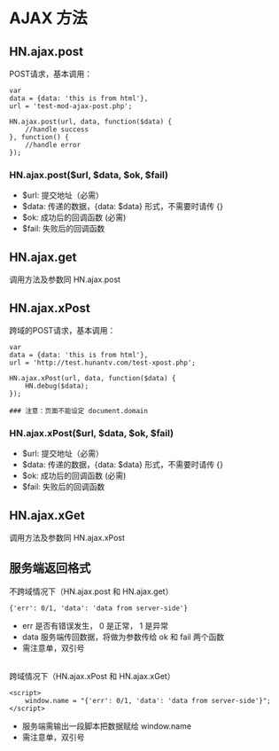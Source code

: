 # AJAX 方法

## HN.ajax.post
POST请求，基本调用： 

    var 
    data = {data: 'this is from html'},
    url = 'test-mod-ajax-post.php';
    
    HN.ajax.post(url, data, function($data) {
        //handle success
    }, function() {
        //handle error    
    });

### HN.ajax.post($url, $data, $ok, $fail)
* $url: 提交地址（必需）  
* $data: 传递的数据，{data: $data} 形式，不需要时请传 {}
* $ok: 成功后的回调函数 (必需)
* $fail: 失败后的回调函数


## HN.ajax.get
调用方法及参数同 HN.ajax.post

## HN.ajax.xPost
跨域的POST请求，基本调用：

    var 
    data = {data: 'this is from html'},
    url = 'http://test.hunantv.com/test-xpost.php';
    
    HN.ajax.xPost(url, data, function($data) {
        HN.debug($data); 
    });

    ### 注意：页面不能设定 document.domain

### HN.ajax.xPost($url, $data, $ok, $fail)
* $url: 提交地址（必需）  
* $data: 传递的数据，{data: $data} 形式，不需要时请传 {}
* $ok: 成功后的回调函数 (必需)
* $fail: 失败后的回调函数

## HN.ajax.xGet
调用方法及参数同 HN.ajax.xPost

## 服务端返回格式

不跨域情况下（HN.ajax.post 和 HN.ajax.get）
    
    {'err': 0/1, 'data': 'data from server-side'}

* err 是否有错误发生， 0 是正常， 1 是异常
* data 服务端传回数据，将做为参数传给 ok 和 fail 两个函数
* 需注意单，双引号

<br />
跨域情况下（HN.ajax.xPost 和 HN.ajax.xGet）
    
    <script>
        window.name = "{'err': 0/1, 'data': 'data from server-side'}";
    </script>
    
* 服务端需输出一段脚本把数据赋给 window.name
* 需注意单，双引号
